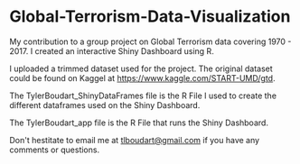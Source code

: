 # Global-Terrorism-Data-Visualization
My contribution to a group project on Global Terrorism data covering 1970 - 2017. I created an interactive Shiny Dashboard using R. 

I uploaded a trimmed dataset used for the project. The original dataset could be found on Kaggel at https://www.kaggle.com/START-UMD/gtd. 

The TylerBoudart_ShinyDataFrames file is the R File I used to create the different dataframes used on the Shiny Dashboard. 

The TylerBoudart_app file is the R File that runs the Shiny Dashboard. 

Don't hestitate to email me at tlboudart@gmail.com if you have any comments or questions. 
